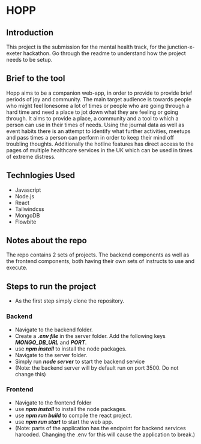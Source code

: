# HOPP

## Introduction

This project is the submission for the mental health track, for the junction-x-exeter hackathon. Go through the readme to understand how the project needs to be setup.

## Brief to the tool

Hopp aims to be a companion web-app, in order to provide to provide brief periods of joy and community. The main target audience is towards people who might feel lonesome a lot of times or people who are going through a hard time and need a place to jot down what they are feeling or going through. It aims to provide a place, a community and a tool to which a person can use in their times of needs. Using the journal data as well as event habits there is an attempt to identify what further activities, meetups and pass times a person can perform in order to keep their mind off troubling thoughts. Additionally the hotline features has direct access to the pages of multiple healthcare services in the UK which can be used in times of extreme distress.

## Technlogies Used

* Javascript
* Node.js
* React
* Tailwindcss
* MongoDB
* Flowbite

## Notes about the repo

The repo contains 2 sets of projects. The backend components as well as the frontend components, both having their own sets of instructs to use and execute.

## Steps to run the project
* As the first step simply clone the repository.

### Backend
* Navigate to the backend folder.
* Create a ***.env file*** in the server folder. Add the following keys ***MONGO_DB_URL*** and ***PORT***. 
* use ***npm install*** to install the node packages.
* Navigate to the server folder.
* Simply run ***node server*** to start the backend service
* (Note: the backend server will by default run on port 3500. Do not change this)


### Frontend

* Navigate to the frontend folder
* use ***npm install*** to install the node packages.
* use ***npm run build*** to compile the react project.
* use ***npm run start*** to start the web app.
* (Note: parts of the application has the endpoint for backend services harcoded. Changing the .env for this will cause the application to break.)
